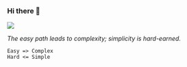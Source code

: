 ### Hi there 👋

![](https://github-rynkowsg.goatcounter.com/count?p=/rynkowsg)

_The easy path leads to complexity; simplicity is hard-earned._

```
Easy => Complex
Hard <= Simple
```

<!--
**rynkowsg/rynkowsg** is a ✨ _special_ ✨ repository because its `README.md` (this file) appears on your GitHub profile.

Here are some ideas to get you started:

- 🔭 I’m currently working on ...
- 🌱 I’m currently learning ...
- 👯 I’m looking to collaborate on ...
- 🤔 I’m looking for help with ...
- 💬 Ask me about ...
- 📫 How to reach me: ...
- 😄 Pronouns: ...
- ⚡ Fun fact: ...
-->
